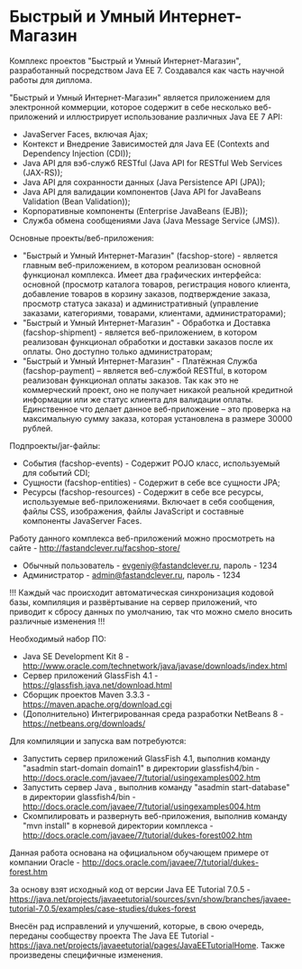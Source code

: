 # Быстрый и Умный Интернет-Магазин

Комплекс проектов "Быстрый и Умный Интернет-Магазин", разработанный посредством Java EE 7. Создавался как часть научной работы для диплома.

"Быстрый и Умный Интернет-Магазин" является приложением для электронной коммерции, которое содержит в себе несколько веб-приложений и иллюстрирует использование различных Java EE 7 API:
* JavaServer Faces, включая Ajax;
* Контекст и Внедрение Зависимостей для Java EE (Contexts and Dependency Injection (CDI));
* Java API для вэб-служб RESTful (Java API for RESTful Web Services (JAX-RS));
* Java API для сохранности данных (Java Persistence API (JPA));
* Java API для валидации компонентов (Java API for JavaBeans Validation (Bean Validation));
* Корпоративные компоненты (Enterprise JavaBeans (EJB));
* Служба обмена сообщениями Java (Java Message Service (JMS)).

Основные проекты/веб-приложения:
* "Быстрый и Умный Интернет-Магазин" (facshop-store) - является главным веб-приложением, в котором реализован основной функционал комплекса. Имеет два графических интерфейса: основной (просмотр каталога товаров, регистрация нового клиента, добавление товаров в корзину заказов, подтверждение заказа, просмотр статуса заказа) и административный  (управление заказами, категориями, товарами, клиентами, администраторами);
* "Быстрый и Умный Интернет-Магазин" - Обработка и Доставка (facshop-shipment) - является веб-приложением, в котором реализован функционал обработки и доставки заказов после их оплаты. Оно доступно только администраторам;
* "Быстрый и Умный Интернет-Магазин" - Платёжная Служба (facshop-payment) – является веб-службой RESTful, в котором реализован функционал оплаты заказов. Так как это не коммерческий проект, оно не получает никакой реальной кредитной информации или же статус клиента для валидации оплаты. Единственное что делает данное веб-приложение – это проверка на максимальную сумму заказа, которая установлена в размере 30000 рублей.

Подпроекты/jar-файлы:
* События (facshop-events) - Содержит POJO класс, используемый для событий CDI;
* Сущности (facshop-entities) - Содержит в себе все сущности JPA;
* Ресурсы (facshop-resources) - Содержит в себе все ресурсы, используемые веб-приложениями. Включает в себя сообщения, файлы CSS, изображения, файлы JavaScript и составные компоненты JavaServer Faces.

Работу данного комплекса веб-приложений можно просмотреть на сайте - http://fastandclever.ru/facshop-store/ 
* Обычный пользователь - evgeniy@fastandclever.ru, пароль - 1234
* Администратор - admin@fastandclever.ru, пароль - 1234

!!! Каждый час происходит автоматическая синхронизация кодовой базы, компиляция и развёртывание на сервер приложений, что приводит к сбросу данных по умолчанию, так что можно смело вносить различные изменения !!!

Необходимый набор ПО:
* Java SE Development Kit 8 - http://www.oracle.com/technetwork/java/javase/downloads/index.html
* Сервер приложений GlassFish 4.1 - https://glassfish.java.net/download.html
* Сборщик проектов Maven 3.3.3 - https://maven.apache.org/download.cgi
* (Дополнительно) Интегрированная среда разработки NetBeans 8 - https://netbeans.org/downloads/

Для компиляции и запуска вам потребуются:
* Запустить сервер приложений GlassFish 4.1, выполнив команду "asadmin start-domain domain1" в директории glassfish4/bin - http://docs.oracle.com/javaee/7/tutorial/usingexamples002.htm
* Запустить сервер Java , выполнив команду "asadmin start-database" в директории glassfish4/bin - http://docs.oracle.com/javaee/7/tutorial/usingexamples004.htm
* Скомпилировать и развернуть веб-приложения, выполнив команду "mvn install" в корневой директории комплекса - http://docs.oracle.com/javaee/7/tutorial/dukes-forest002.htm

Данная работа основана на официальном обучающем примере от компании Oracle - http://docs.oracle.com/javaee/7/tutorial/dukes-forest.htm

За основу взят исходный код от версии Java EE Tutorial 7.0.5 - https://java.net/projects/javaeetutorial/sources/svn/show/branches/javaee-tutorial-7.0.5/examples/case-studies/dukes-forest

Внесён рад исправлений и улучшений, которые, в свою очередь, переданы сообществу проекта The Java EE Tutorial - https://java.net/projects/javaeetutorial/pages/JavaEETutorialHome. Также произведены специфичные изменения.
